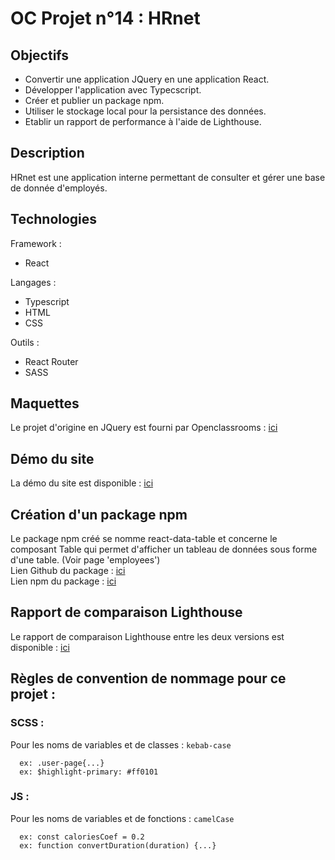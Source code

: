 # OC Projet n°14 : HRnet

## Objectifs
- Convertir une application JQuery en une application React.
- Développer l'application avec Typecscript.
- Créer et publier un package npm.
- Utiliser le stockage local pour la persistance des données.
- Etablir un rapport de performance à l'aide de Lighthouse.

## Description
HRnet est une application interne permettant de consulter et gérer une base de donnée d'employés.

## Technologies
Framework :
- React

Langages :
- Typescript
- HTML
- CSS

Outils :
- React Router
- SASS

## Maquettes
Le projet d'origine en JQuery est fourni par Openclassrooms : [ici](https://github.com/OpenClassrooms-Student-Center/P12_Front-end)

## Démo du site
La démo du site est disponible : [ici](https://kgabard.github.io/OC_P14_HRnet/)

## Création d'un package npm
Le package npm créé se nomme react-data-table et concerne le composant Table qui permet d'afficher un tableau de données sous forme d'une table. (Voir page 'employees')</br>
Lien Github du package : [ici](https://github.com/KGabard/react-data-table)</br>
Lien npm du package : [ici](https://www.npmjs.com/package/@kgabard/react-data-table) 

## Rapport de comparaison Lighthouse
Le rapport de comparaison Lighthouse entre les deux versions est disponible : [ici](https://github.com/KGabard/OC_P14_HRnet/tree/main/documents/Comparaison_des_rapports_Lighthouse.pdf)

## Règles de convention de nommage pour ce projet :

### SCSS :
Pour les noms de variables et de classes : `kebab-case`
```
  ex: .user-page{...}
  ex: $highlight-primary: #ff0101
```

### JS :
Pour les noms de variables et de fonctions : `camelCase`
```
  ex: const caloriesCoef = 0.2
  ex: function convertDuration(duration) {...}
```